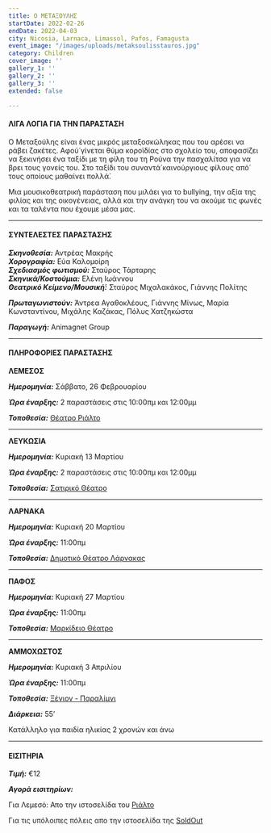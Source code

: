 ```yaml
---
title: Ο ΜΕΤΑΞΟΥΛΗΣ
startDate: 2022-02-26
endDate: 2022-04-03
city: Nicosia, Larnaca, Limassol, Pafos, Famagusta
event_image: "/images/uploads/metaksoulisstauros.jpg"
category: Children
cover_image: ''
gallery_1: ''
gallery_2: ''
gallery_3: ''
extended: false

---
```

#### ΛΙΓΑ ΛΟΓΙΑ ΓΙΑ ΤΗΝ ΠΑΡΑΣΤΑΣΗ

Ο Μεταξούλης είναι ένας μικρός μεταξοσκώληκας που του αρέσει να ράβει ζακέτες. Αφού́ γίνεται θύμα κοροϊδίας στο σχολείο του, αποφασίζει να ξεκινήσει ένα ταξίδι με τη φίλη του τη Ρούνα την πασχαλίτσα για να βρει τους γονείς του. Στο ταξίδι του συναντά́ καινούργιους φίλους από́ τους οποίους μαθαίνει πολλά́.

Μια μουσικοθεατρική παράσταση που μιλάει για το bullying, την αξία της φιλίας και της οικογένειας, αλλά και την ανάγκη του να ακούμε τις φωνές και τα ταλέντα που έχουμε μέσα μας.

***

#### ΣΥΝΤΕΛΕΣΤΕΣ ΠΑΡΑΣΤΑΣΗΣ

**_Σκηνοθεσία:_** Αντρέας Μακρής  
**_Χορογραφία:_** Εύα Καλομοίρη  
**_Σχεδιασμός φωτισμού:_** Σταύρος Τάρταρης  
**_Σκηνικά/Κοστούμια:_** Ελένη Ιωάννου  
**_Θεατρικό Κείμενο/Μουσική́:_** Σταύρος Μιχαλακάκος, Γιάννης Πολίτης

**_Πρωταγωνιστούν:_** Άντρεα Αγαθοκλέους, Γιάννης Μίνως, Μαρία Κωνσταντίνου, Μιχάλης Καζάκας, Πόλυς Χατζηκώστα

**_Παραγωγή:_** Animagnet Group

***

#### ΠΛΗΡΟΦΟΡΙΕΣ ΠΑΡΑΣΤΑΣΗΣ

**ΛΕΜΕΣΟΣ**

**_Ημερομηνία:_** Σάββατο, 26 Φεβρουαρίου

**_Ώρα έναρξης:_** 2 παραστάσεις στις 10:00πμ και 12:00μμ

**_Τοποθεσία:_** [Θέατρο Ριάλτο](https://www.google.com/maps/place/Rialto+Theatre/@34.6798494,33.0444744,18z/data=!4m5!3m4!1s0x14e7331ab1ec9197:0xdf6e42bed1d077b1!8m2!3d34.6797568!4d33.0455527 "https://www.google.com/maps/place/Rialto+Theatre/@34.6798494,33.0444744,18z/data=!4m5!3m4!1s0x14e7331ab1ec9197:0xdf6e42bed1d077b1!8m2!3d34.6797568!4d33.0455527")

***

**ΛΕΥΚΩΣΙΑ**

**_Ημερομηνία:_** Κυριακή 13 Μαρτίου

**_Ώρα έναρξης:_** 2 παραστάσεις στις 10:00πμ και 12:00μμ

**_Τοποθεσία:_** [Σατιρικό Θέατρο](https://www.google.com/maps/place/%CE%A3%CE%B1%CF%84%CE%B9%CF%81%CE%B9%CE%BA%CF%8C+%CE%98%CE%AD%CE%B1%CF%84%CF%81%CE%BF,+Morphou,+Nicosia,+Cyprus/@35.1623159,33.3830195,16.22z/data=!4m5!3m4!1s0x14de177a38c768cb:0x621da5c5d96b3ed4!8m2!3d35.1630734!4d33.3865709 "Σατιρικό Θέατρο")

***

**ΛΑΡΝΑΚΑ**

**_Ημερομηνία:_** Κυριακή 20 Μαρτίου

**_Ώρα έναρξης:_** 11:00πμ

**_Τοποθεσία:_** [Δημοτικό Θέατρο Λάρνακας](https://www.google.com/maps/place/%CE%94%CE%B7%CE%BC%CE%BF%CF%84%CE%B9%CE%BA%CE%BF+%CE%98%CE%B5%CE%B1%CF%84%CF%81%CE%BF+%CE%9B%CE%B1%CF%81%CE%BD%CE%B1%CE%BA%CE%B1%CF%82/@34.9160535,33.6242074,17z/data=!3m1!4b1!4m5!3m4!1s0x14e08357d0583743:0x9596f1dd1e03bce6!8m2!3d34.9160535!4d33.6263961 "https://www.google.com/maps/place/%CE%94%CE%B7%CE%BC%CE%BF%CF%84%CE%B9%CE%BA%CE%BF+%CE%98%CE%B5%CE%B1%CF%84%CF%81%CE%BF+%CE%9B%CE%B1%CF%81%CE%BD%CE%B1%CE%BA%CE%B1%CF%82/@34.9160535,33.6242074,17z/data=!3m1!4b1!4m5!3m4!1s0x14e08357d0583743:0x9596f1dd1e03bce6!8m2!3d34.9160535!4d33.6263961")

***

**ΠΑΦΟΣ**

**_Ημερομηνία:_** Κυριακή 27 Μαρτίου

**_Ώρα έναρξης:_** 11:00πμ

**_Τοποθεσία:_** [Μαρκίδειο Θέατρο](https://www.google.com/maps/place/Markideio+Theatre/@34.7781598,32.4210447,17z/data=!3m1!4b1!4m5!3m4!1s0x14e706f5450bd66d:0x68a598c2c5136439!8m2!3d34.7781101!4d32.4232146 "https://www.google.com/maps/place/Markideio+Theatre/@34.7781598,32.4210447,17z/data=!3m1!4b1!4m5!3m4!1s0x14e706f5450bd66d:0x68a598c2c5136439!8m2!3d34.7781101!4d32.4232146")

***

**ΑΜΜΟΧΩΣΤΟΣ**

**_Ημερομηνία:_** Κυριακή 3 Απριλίου

**_Ώρα έναρξης:_** 11:00πμ

**_Τοποθεσία:_** [Ξένιον - Παραλίμνι](https://www.google.com/maps/place/Xenion+Education/@35.0414727,33.9763257,17z/data=!3m1!4b1!4m5!3m4!1s0x14dfc5f918b580f5:0x93bc1c31a08bad60!8m2!3d35.0414684!4d33.9783632 "Ξένιον")

**_Διάρκεια:_** 55’

Κατάλληλο για παιδία ηλικίας 2 χρονών και άνω

***

#### ΕΙΣΙΤΗΡΙΑ  

**_Τιμή:_** €12

**_Αγορά εισιτηρίων:_** 

Για Λεμεσό: Απο την ιστοσελίδα του [Ριάλτο](https://rialto.interticket.com/program/metaksoulisstauros-mikhalakakos-giannis-politis-2511 "https://rialto.interticket.com/program/metaksoulisstauros-mikhalakakos-giannis-politis-2511") 

Για τις υπόλοιπες πόλεις απο την ιστοσελίδα της [SoldOut](https://www.soldoutticketbox.com/en/home "https://www.soldoutticketbox.com/en/home")